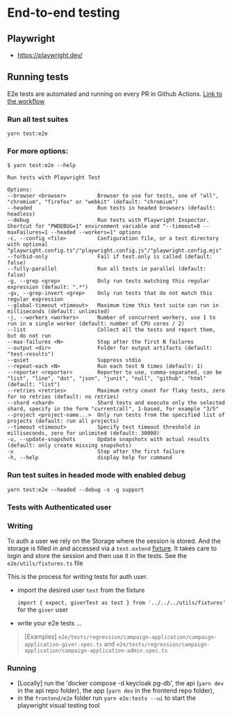 # End-to-end testing

## Playwright

- <https://playwright.dev/>

## Running tests

E2e tests are automated and running on every PR in Github Actions. [Link to the workflow](https://github.com/podkrepi-bg/frontend/blob/29b49f438541fa9254829a494e388202034b274d/.github/workflows/playwright.yml)

### Run all test suites

```shell
yarn test:e2e
```

### For more options:

```shell
$ yarn test:e2e --help

Run tests with Playwright Test

Options:
--browser <browser>          Browser to use for tests, one of "all", "chromium", "firefox" or "webkit" (default: "chromium")
--headed                     Run tests in headed browsers (default: headless)
--debug                      Run tests with Playwright Inspector. Shortcut for "PWDEBUG=1" environment variable and "--timeout=0 --maxFailures=1 --headed --workers=1" options
-c, --config <file>          Configuration file, or a test directory with optional "playwright.config.ts"/"playwright.config.js"/"playwright.config.mjs"
--forbid-only                Fail if test.only is called (default: false)
--fully-parallel             Run all tests in parallel (default: false)
-g, --grep <grep>            Only run tests matching this regular expression (default: ".*")
-gv, --grep-invert <grep>    Only run tests that do not match this regular expression
--global-timeout <timeout>   Maximum time this test suite can run in milliseconds (default: unlimited)
-j, --workers <workers>      Number of concurrent workers, use 1 to run in a single worker (default: number of CPU cores / 2)
--list                       Collect all the tests and report them, but do not run
--max-failures <N>           Stop after the first N failures
--output <dir>               Folder for output artifacts (default: "test-results")
--quiet                      Suppress stdio
--repeat-each <N>            Run each test N times (default: 1)
--reporter <reporter>        Reporter to use, comma-separated, can be "list", "line", "dot", "json", "junit", "null", "github", "html" (default: "list")
--retries <retries>          Maximum retry count for flaky tests, zero for no retries (default: no retries)
--shard <shard>              Shard tests and execute only the selected shard, specify in the form "current/all", 1-based, for example "3/5"
--project <project-name...>  Only run tests from the specified list of projects (default: run all projects)
--timeout <timeout>          Specify test timeout threshold in milliseconds, zero for unlimited (default: 30000)
-u, --update-snapshots       Update snapshots with actual results (default: only create missing snapshots)
-x                           Stop after the first failure
-h, --help                   display help for command
```

### Run test suites in headed mode with enabled debug

```shell
yarn test:e2e --headed --debug -x -g support
```

### Tests with Authenticated user

### Writing

To auth a user we rely on the Storage where the session is stored. And the storage is filled in and accessed via a `test.extend` [fixture](https://playwright.dev/docs/auth#authenticate-with-api-request). It takes care to login and store the session and then use it in the tests. See the `e2e/utils/fixtures.ts` file

This is the process for writing tests for auth user.

- import the desired user `test` from the fixture 

  ```import { expect, giverTest as test } from '../../../utils/fixtures'``` for the `giver` user
- write your e2e tests ...

>[Examples] `e2e/tests/regression/campaign-application/campaign-application-giver.spec.ts` and `e2e/tests/regression/campaign-application/campaign-application-admin.spec.ts`
### Running

- [Locally] run the 'docker compose -d keycloak pg-db', the api (`yarn dev` in the api repo folder), the app (`yarn dev` in the frontend repo folder),
- in the `frontend/e2e` folder run `yarn e2e:tests --ui` to start the playwright visual testing tool 
